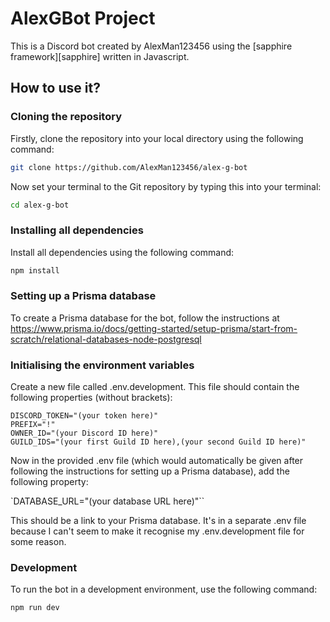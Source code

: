 # AlexGBot Project

This is a Discord bot created by AlexMan123456 using the [sapphire framework][sapphire] written in Javascript.

## How to use it?

### Cloning the repository

Firstly, clone the repository into your local directory using the following command:

```sh
git clone https://github.com/AlexMan123456/alex-g-bot
```

Now set your terminal to the Git repository by typing this into your terminal:

```sh
cd alex-g-bot
```

### Installing all dependencies

Install all dependencies using the following command:

```sh
npm install
```

### Setting up a Prisma database

To create a Prisma database for the bot, follow the instructions at https://www.prisma.io/docs/getting-started/setup-prisma/start-from-scratch/relational-databases-node-postgresql

### Initialising the environment variables

Create a new file called .env.development. This file should contain the following properties (without brackets):

```
DISCORD_TOKEN="(your token here)"
PREFIX="!"
OWNER_ID="(your Discord ID here)"
GUILD_IDS="(your first Guild ID here),(your second Guild ID here)"
```

Now in the provided .env file (which would automatically be given after following the instructions for setting up a Prisma database), add the following property:

`DATABASE_URL="(your database URL here)"``

This should be a link to your Prisma database. It's in a separate .env file because I can't seem to make it recognise my .env.development file for some reason.

### Development

To run the bot in a development environment, use the following command:

```sh
npm run dev
```
